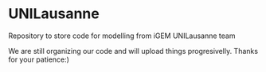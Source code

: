 # UNILausanne
Repository to store code for modelling from iGEM UNILausanne team

We are still organizing our code and will upload things progresivelly. Thanks for your patience:)
